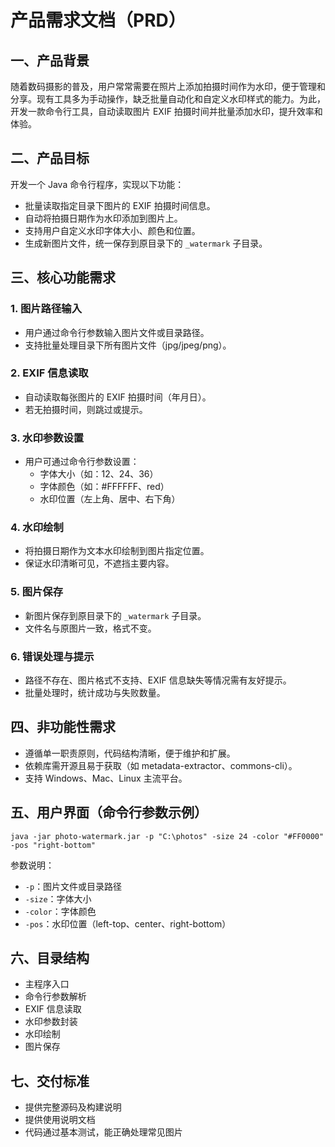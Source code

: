 # 产品需求文档（PRD）

## 一、产品背景

随着数码摄影的普及，用户常常需要在照片上添加拍摄时间作为水印，便于管理和分享。现有工具多为手动操作，缺乏批量自动化和自定义水印样式的能力。为此，开发一款命令行工具，自动读取图片 EXIF 拍摄时间并批量添加水印，提升效率和体验。

## 二、产品目标

开发一个 Java 命令行程序，实现以下功能：

- 批量读取指定目录下图片的 EXIF 拍摄时间信息。
- 自动将拍摄日期作为水印添加到图片上。
- 支持用户自定义水印字体大小、颜色和位置。
- 生成新图片文件，统一保存到原目录下的 `_watermark` 子目录。

## 三、核心功能需求

### 1. 图片路径输入

- 用户通过命令行参数输入图片文件或目录路径。
- 支持批量处理目录下所有图片文件（jpg/jpeg/png）。

### 2. EXIF 信息读取

- 自动读取每张图片的 EXIF 拍摄时间（年月日）。
- 若无拍摄时间，则跳过或提示。

### 3. 水印参数设置

- 用户可通过命令行参数设置：
  - 字体大小（如：12、24、36）
  - 字体颜色（如：#FFFFFF、red）
  - 水印位置（左上角、居中、右下角）

### 4. 水印绘制

- 将拍摄日期作为文本水印绘制到图片指定位置。
- 保证水印清晰可见，不遮挡主要内容。

### 5. 图片保存

- 新图片保存到原目录下的 `_watermark` 子目录。
- 文件名与原图片一致，格式不变。

### 6. 错误处理与提示

- 路径不存在、图片格式不支持、EXIF 信息缺失等情况需有友好提示。
- 批量处理时，统计成功与失败数量。

## 四、非功能性需求

- 遵循单一职责原则，代码结构清晰，便于维护和扩展。
- 依赖库需开源且易于获取（如 metadata-extractor、commons-cli）。
- 支持 Windows、Mac、Linux 主流平台。

## 五、用户界面（命令行参数示例）

```shell
java -jar photo-watermark.jar -p "C:\photos" -size 24 -color "#FF0000" -pos "right-bottom"
```

参数说明：

- `-p`：图片文件或目录路径
- `-size`：字体大小
- `-color`：字体颜色
- `-pos`：水印位置（left-top、center、right-bottom）

## 六、目录结构

- 主程序入口
- 命令行参数解析
- EXIF 信息读取
- 水印参数封装
- 水印绘制
- 图片保存

## 七、交付标准

- 提供完整源码及构建说明
- 提供使用说明文档
- 代码通过基本测试，能正确处理常见图片

